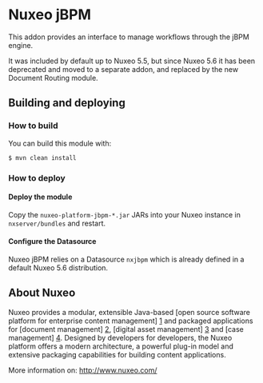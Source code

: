 # Nuxeo jBPM

This addon provides an interface to manage workflows through the jBPM engine.

It was included by default up to Nuxeo 5.5, but since Nuxeo 5.6 it has been deprecated and moved
to a separate addon, and replaced by the new Document Routing module.


## Building and deploying

### How to build

You can build this module with:

    $ mvn clean install

### How to deploy

#### Deploy the module

Copy the `nuxeo-platform-jbpm-*.jar` JARs into your Nuxeo instance in `nxserver/bundles` and restart.

#### Configure the Datasource

Nuxeo jBPM relies on a Datasource `nxjbpm` which is already defined in a default Nuxeo 5.6 distribution.

## About Nuxeo

Nuxeo provides a modular, extensible Java-based [open source software platform for enterprise content management] [1] and packaged applications for [document management] [2], [digital asset management] [3] and [case management] [4]. Designed by developers for developers, the Nuxeo platform offers a modern architecture, a powerful plug-in model and extensive packaging capabilities for building content applications.

[1]: http://www.nuxeo.com/en/products/ep
[2]: http://www.nuxeo.com/en/products/document-management
[3]: http://www.nuxeo.com/en/products/dam
[4]: http://www.nuxeo.com/en/products/case-management

More information on: <http://www.nuxeo.com/>



